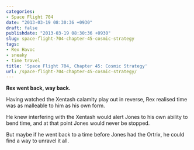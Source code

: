 ```yaml
---
categories:
- Space Flight 704
date: "2013-03-19 08:30:36 +0930"
draft: false
publishdate: "2013-03-19 08:30:36 +0930"
slug: space-flight-704-chapter-45-cosmic-strategy
tags:
- Rex Havoc
- sneaky
- time travel
title: 'Space Flight 704, Chapter 45: Cosmic Strategy'
url: /space-flight-704-chapter-45-cosmic-strategy/
---
```

**Rex went back, way back.**

Having watched the Xentash calamity play out in reverse, Rex realised
time was as malleable to him as his own form.

He knew interfering with the Xentash would alert Jones to his own
ability to bend time, and at that point Jones would never be stopped.

But maybe if he went back to a time before Jones had the Ortrix, he
could find a way to unravel it all.